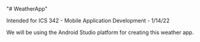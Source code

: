 "# WeatherApp"

Intended for ICS 342 - Mobile Application Development - 1/14/22

We will be using the Android Studio platform for creating this weather app.